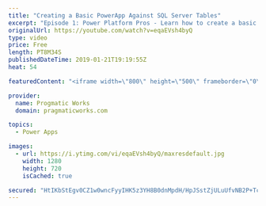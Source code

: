 ```yaml
---
title: "Creating a Basic PowerApp Against SQL Server Tables"
excerpt: "Episode 1: Power Platform Pros - Learn how to create a basic PowerApp using Start with Data wizard and an Azure SQL Server table.   For PowerApps training, please go to http://www.pragmaticworks.com  - - - - - - - - - - - - - - - - - - - - - - - - - - - - - - - - - - - - - - - - - - - - - -- - - - -"
originalUrl: https://youtube.com/watch?v=eqaEVsh4byQ
type: video
price: Free
length: PT8M34S
publishedDateTime: 2019-01-21T19:19:55Z
heat: 54

featuredContent: "<iframe width=\"800\" height=\"500\" frameborder=\"0\" src=\"https://www.youtube.com/embed/eqaEVsh4byQ\" allow=\"accelerometer; autoplay; encrypted-media; gyroscope; picture-in-picture\" allowfullscreen></iframe>"

provider:
  name: Progmatic Works
  domain: pragmaticworks.com

topics:
  - Power Apps

images:
  - url: https://i.ytimg.com/vi/eqaEVsh4byQ/maxresdefault.jpg
    width: 1280
    height: 720
    isCached: true

secured: "HtIKbStEgv0CZ1w0wncFyyIHK5z3YH8B0dnMpdH/HpJSstZjULuUfvNB2P+Tcv0DmX8ClEzH3s/aw0DvWo+r8MTdv0Ah0gTnbPpDGOcnzkQvxnaJR0mm/k8twqQqLpfuoXFw6PkjqZwVrF6bJ+WmxuAeQH+i9UpDICIa88LfuyvCmG6Xo90wieA0cL0xci6TTPMU+KpSiMDqQc76nKNunZzkJjiEr1sk+4dsI6JG/Z1uZg4Gh309C8RABsMm5+F9PEGATeXflRb17836G/JZQPT5avzdZq6mX2uXw6i8S8oP119n93A6mZbfcqnVdR+C3Q3Fb4alicqklln/TXqwvM2/hdWRAvq9J7+cFrKiro0bqvXOMXKd0yFjKOSPh8RSnsjL4p5MOnJ9IMSKQdDaZYJn9+/Pq5oB3YCs6EwWW+Y=;GAOE0lH4g9QJaxwo2MmwWA=="
---
```


